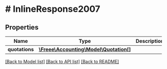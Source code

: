 # # InlineResponse2007

## Properties

Name | Type | Description | Notes
------------ | ------------- | ------------- | -------------
**quotations** | [**\Freee\Accounting\Model\Quotation[]**](Quotation.md) |  |

[[Back to Model list]](../../README.md#models) [[Back to API list]](../../README.md#endpoints) [[Back to README]](../../README.md)
